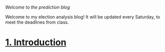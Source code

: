 _Welcome to the prediction blog_

Welcome to my election analysis blog! It will be updated every Saturday, to meet the deadlines from class. 

# [1. Introduction](Posts/Introduction.md)



